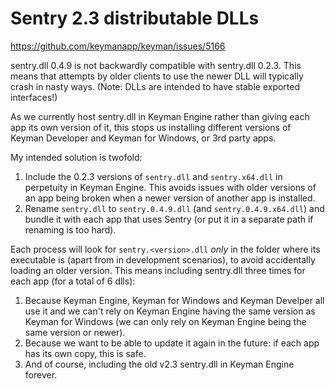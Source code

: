 # Sentry 2.3 distributable DLLs

https://github.com/keymanapp/keyman/issues/5166

sentry.dll 0.4.9 is not backwardly compatible with sentry.dll 0.2.3. This means that attempts by older clients to use the newer DLL will typically crash in nasty ways. (Note: DLLs are intended to have stable exported interfaces!)

As we currently host sentry.dll in Keyman Engine rather than giving each app its own version of it, this stops us installing
different versions of Keyman Developer and Keyman for Windows, or 3rd party apps.

My intended solution is twofold:

1. Include the 0.2.3 versions of `sentry.dll` and `sentry.x64.dll` in perpetuity in Keyman Engine. This avoids issues with older versions of an app being broken when a newer version of another app is installed.
2. Rename `sentry.dll` to `sentry.0.4.9.dll` (and `sentry.0.4.9.x64.dll`) and bundle it with each app that uses Sentry (or put it in a separate path if renaming is too hard).

Each process will look for `sentry.<version>.dll` *only* in the folder where its executable is (apart from in development scenarios), to avoid accidentally loading an older version. This means including sentry.dll three times for each app (for a total of 6 dlls):

1. Because Keyman Engine, Keyman for Windows and Keyman Develper all use it and we can't rely on Keyman Engine having the same version as Keyman for Windows (we can only rely on Keyman Engine being the same version or newer).
2. Because we want to be able to update it again in the future: if each app has its own copy, this is safe.
3. And of course, including the old v2.3 sentry.dll in Keyman Engine forever.

